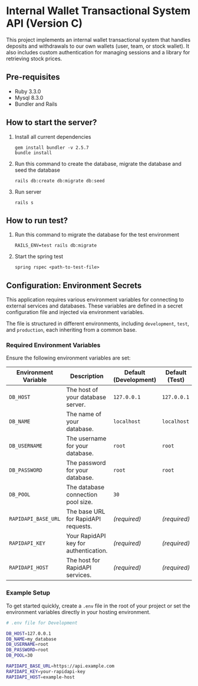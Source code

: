 # Internal Wallet Transactional System API (Version C)

This project implements an internal wallet transactional system that handles deposits and withdrawals to our own wallets (user, team, or stock wallet). It also includes custom authentication for managing sessions and a library for retrieving stock prices.

## Pre-requisites
- Ruby 3.3.0
- Mysql 8.3.0
- Bundler and Rails

## How to start the server?
1. Install all current dependencies
    ```
    gem install bundler -v 2.5.7
    bundle install
    ```

2. Run this command to create the database, migrate the database and seed the database
    ```
    rails db:create db:migrate db:seed
    ```

3. Run server
    ```
    rails s
    ```

## How to run test?

1. Run this command to migrate the database for the test environment
    ```
    RAILS_ENV=test rails db:migrate
    ```

2. Start the spring test
    ```
    spring rspec <path-to-test-file>
    ```

## Configuration: Environment Secrets

This application requires various environment variables for connecting to external services and databases. These variables are defined in a secret configuration file and injected via environment variables.

The file is structured in different environments, including `development`, `test`, and `production`, each inheriting from a common base.

### Required Environment Variables

Ensure the following environment variables are set:

| Environment Variable   | Description                                        | Default (Development) | Default (Test) |
|------------------------|----------------------------------------------------|-----------------------|----------------|
| `DB_HOST`              | The host of your database server.                  | `127.0.0.1`           | `127.0.0.1`    |
| `DB_NAME`              | The name of your database.                         | `localhost`             | `localhost`      |
| `DB_USERNAME`          | The username for your database.                    | `root`                | `root`         |
| `DB_PASSWORD`          | The password for your database.                    | `root`                | `root`         |
| `DB_POOL`              | The database connection pool size.                 | `30`                  |                |
| `RAPIDAPI_BASE_URL`     | The base URL for RapidAPI requests.                | *(required)*          | *(required)*   |
| `RAPIDAPI_KEY`          | Your RapidAPI key for authentication.              | *(required)*          | *(required)*   |
| `RAPIDAPI_HOST`         | The host for RapidAPI services.                    | *(required)*          | *(required)*   |

### Example Setup

To get started quickly, create a `.env` file in the root of your project or set the environment variables directly in your hosting environment.

```bash
# .env file for Development

DB_HOST=127.0.0.1
DB_NAME=my_database
DB_USERNAME=root
DB_PASSWORD=root
DB_POOL=30

RAPIDAPI_BASE_URL=https://api.example.com
RAPIDAPI_KEY=your-rapidapi-key
RAPIDAPI_HOST=example-host
```